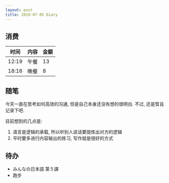 ```yaml
---
layout: post
title: 2019-07-05 Diary
---
```


## 消费

| 时间 | 内容 | 金额 |
| - | - | - |
| 12:19 | 午餐 | 13 |
| 18:16 | 晚餐 | 8 |

## 随笔

今天一直在思考如何高效的沟通, 但是自己本身还没有想的很明白. 不过, 还是暂且记录下吧.

目前想到的几点是:

1. 语言是逻辑的承载, 所以听别人说话要提炼出对方的逻辑
2. 平时要多进行内容输出的练习, 写作就是很好的方式

## 待办

- みんなの日本語 第５課
- 跑步
